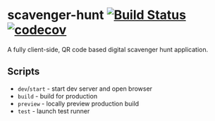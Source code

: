 # scavenger-hunt [![Build Status](https://github.com/crazymykl/scavenger-hunt/actions/workflows/ci.yml/badge.svg)](https://github.com/crazymykl/scavenger-hunt/actions/workflows/ci.yml) [![codecov](https://codecov.io/gh/crazymykl/scavenger-hunt/graph/badge.svg?token=0AG7JBVHS6)](https://codecov.io/gh/crazymykl/scavenger-hunt)

A fully client-side, QR code based digital scavenger hunt application.

## Scripts

- `dev`/`start` - start dev server and open browser
- `build` - build for production
- `preview` - locally preview production build
- `test` - launch test runner
